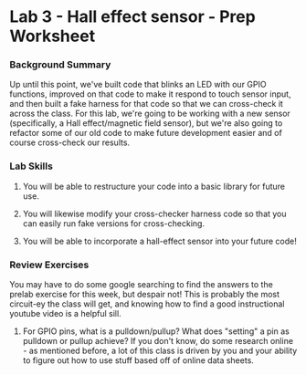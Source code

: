 # Lab 3 - Hall effect sensor - Prep Worksheet
### Background Summary

Up until this point, we've built code that blinks an LED with our GPIO functions, improved on that code to make it respond to touch sensor input, and then built a fake harness for that code so that we can cross-check it across the class. For this lab, we're going to be working with a new sensor (specifically, a Hall effect/magnetic field sensor), but we're also going to refactor some of our old code to make future development easier and of course cross-check our results.

### Lab Skills

  1. You will be able to restructure your code into a basic library for future use.

  2. You will likewise modify your cross-checker harness code so that you can easily run fake versions for cross-checking.

  3. You will be able to incorporate a hall-effect sensor into your future code!

### Review Exercises

You may have to do some google searching to find the answers to the prelab exercise for this week, but despair not! This is probably the most circuit-ey the class will get, and knowing how to find a good instructional youtube video is a helpful sill.

1) For GPIO pins, what is a pulldown/pullup? What does "setting" a pin as pulldown or pullup achieve? If you don't know, do some research online - as mentioned before, a lot of this class is driven by you and your ability to figure out how to use stuff based off of online data sheets.
